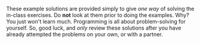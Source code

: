 These example solutions are provided simply to give *one way* of solving the in-class exercises. Do **not** look at them prior to doing the examples. Why? You just won't learn much. Programming is all about problem-solving for yourself. So, good luck, and *only* review these solutions after you have already attempted the problems on your own, or with a partner.
